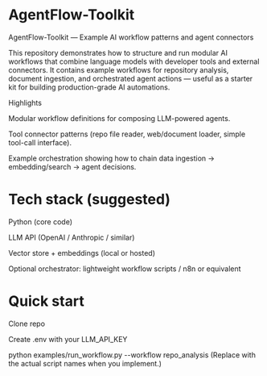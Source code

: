# AgentFlow-Toolkit

AgentFlow-Toolkit — Example AI workflow patterns and agent connectors

This repository demonstrates how to structure and run modular AI workflows that combine language models with developer tools and external connectors. It contains example workflows for repository analysis, document ingestion, and orchestrated agent actions — useful as a starter kit for building production-grade AI automations.

Highlights

Modular workflow definitions for composing LLM-powered agents.

Tool connector patterns (repo file reader, web/document loader, simple tool-call interface).

Example orchestration showing how to chain data ingestion → embedding/search → agent decisions.

# Tech stack (suggested)

Python (core code)

LLM API (OpenAI / Anthropic / similar)

Vector store + embeddings (local or hosted)

Optional orchestrator: lightweight workflow scripts / n8n or equivalent

# Quick start

Clone repo

Create .env with your LLM_API_KEY

python examples/run_workflow.py --workflow repo_analysis
(Replace with the actual script names when you implement.)
